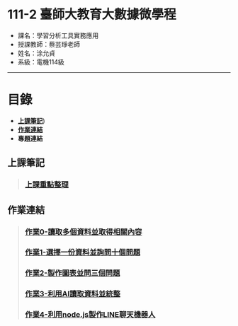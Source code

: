 # 111-2 臺師大教育大數據微學程
- 課名：學習分析工具實務應用
- 授課教師：蔡芸琤老師
- 姓名：涂允貞
- 系級：電機114級
***
# 目錄  

+ [**上課筆記**](https://github.com/yun0414/LAT/blob/main/README.md#%E4%B8%8A%E8%AA%B2%E7%AD%86%E8%A8%98))
+ [**作業連結**](https://github.com/yun0414/LAT/blob/main/README.md#%E4%BD%9C%E6%A5%AD%E9%80%A3%E7%B5%90)
+ **專題連結**

## 上課筆記
> ### [上課重點整理](https://github.com/yun0414/LAT/blob/main/%E4%B8%8A%E8%AA%B2%E7%AD%86%E8%A8%98.txt)

## 作業連結
> ### [作業0-讀取多個資料並取得相關內容](https://github.com/yun0414/LAT/blob/main/Hw0/FirstTest_week2.ipynb)
> ### [作業1-選擇一份資料並詢問十個問題](https://github.com/yun0414/LAT/blob/main/Hw1/Hw1.ipynb)
> ### [作業2-製作圖表並問三個問題](https://github.com/yun0414/LAT/blob/main/Hw2/Hw2.ipynb)
> ### [作業3-利用AI讀取資料並統整](https://github.com/yun0414/LAT/blob/main/Hw3/Hw3.ipynb)
> ### [作業4-利用node.js製作LINE聊天機器人](https://github.com/yun0414/LAT/tree/main/Hw4)
